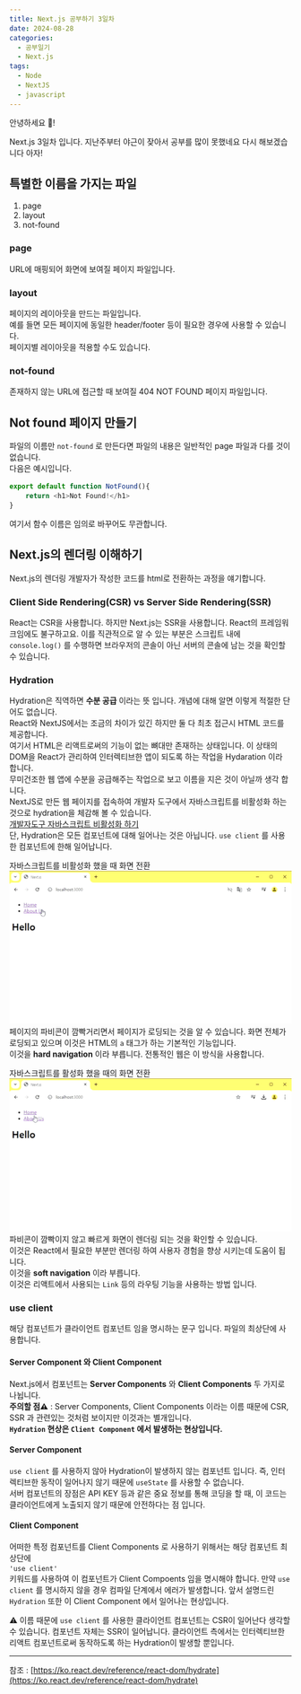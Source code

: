 ```yaml
---
title: Next.js 공부하기 3일차
date: 2024-08-28
categories:
  - 공부일기
  - Next.js
tags:
  - Node
  - NextJS
  - javascript
---
```

안녕하세요 🐸!   

Next.js 3일차 입니다. 지난주부터 야근이 잦아서 공부를 많이 못했네요 다시 해보겠습니다 아자!  

## 특별한 이름을 가지는 파일
1. page
2. layout
3. not-found
### page
URL에 매핑되어 화면에 보여질 페이지 파일입니다.

### layout
페이지의 레이아웃을 만드는 파일입니다.  
예를 들면 모든 페이지에 동일한 header/footer 등이 필요한 경우에 사용할 수 있습니다.  
페이지별 레이아웃을 적용할 수도 있습니다.  

### not-found
존재하지 않는 URL에 접근할 때 보여질 404 NOT FOUND 페이지 파일입니다.

## Not found 페이지 만들기
파일의 이름만 `not-found` 로 만든다면 파일의 내용은 일반적인 page 파일과 다를 것이 없습니다.  
다음은 예시입니다.  
```javascript
export default function NotFound(){
    return <h1>Not Found!</h1>
}
```
여기서 함수 이름은 임의로 바꾸어도 무관합니다.

## Next.js의 렌더링 이해하기
Next.js의 렌더링 개발자가 작성한 코드를 html로 전환하는 과정을 얘기합니다. 

### Client Side Rendering(CSR) vs Server Side Rendering(SSR)
React는 CSR을 사용합니다. 하지만 Next.js는 SSR을 사용합니다. React의 프레임워크임에도 불구하고요. 
이를 직관적으로 알 수 있는 부분은 스크립트 내에 `console.log()` 를 수행하면 브라우저의 콘솔이 아닌 서버의 콘솔에 남는 것을 확인할 수 있습니다.
### Hydration
Hydration은 직역하면 **수분 공급** 이라는 뜻 입니다. 개념에 대해 알면 이렇게 적절한 단어도 없습니다.  
React와 NextJS에서는 조금의 차이가 있긴 하지만 둘 다 최초 접근시 HTML 코드를 제공합니다.  
여기서 HTML은 리액트로써의 기능이 없는 뼈대만 존재하는 상태입니다. 이 상태의 DOM을 React가 관리하여 인터렉티브한 앱이 되도록 하는 작업을 Hydaration 이라 합니다.  
무미건조한 웹 앱에 수분을 공급해주는 작업으로 보고 이름을 지은 것이 아닐까 생각 합니다.  
NextJS로 만든 웹 페이지를 접속하여 개발자 도구에서 자바스크립트를 비활성화 하는 것으로 hydration을 체감해 볼 수 있습니다.  
[개발자도구 자바스크립트 비활성화 하기](https://codingkermit.github.io/posts/%EC%9E%90%EB%B0%94%EC%8A%A4%ED%81%AC%EB%A6%BD%ED%8A%B8-%EB%B9%84%ED%99%9C%EC%84%B1%ED%99%94-%ED%95%98%EA%B8%B0/)  
단, Hydration은 모든 컴포넌트에 대해 일어나는 것은 아닙니다. `use client` 를 사용한 컴포넌트에 한해 일어납니다.  

자바스크립트를 비활성화 했을 때 화면 전환
![](assets/img/screenshot/ezgif-2-185bf6e9ea.gif)  
페이지의 파비콘이 깜빡거리면서 페이지가 로딩되는 것을 알 수 있습니다.
화면 전체가 로딩되고 있으며 이것은 HTML의 `a` 태그가 하는 기본적인 기능입니다.  
이것을 **hard navigation** 이라 부릅니다. 전통적인 웹은 이 방식을 사용합니다.


자바스크립트를 활성화 했을 때의 화면 전환  
![](assets/img/screenshot/ezgif-2-e6268463f2.gif)  
파비콘이 깜빡이지 않고 빠르게 화면이 렌더링 되는 것을 확인할 수 있습니다.  
이것은 React에서 필요한 부분만 렌더링 하여 사용자 경험을 향상 시키는데 도움이 됩니다.  
이것을 **soft navigation** 이라 부릅니다.  
이것은 리액트에서 사용되는 `Link` 등의 라우팅 기능을 사용하는 방법 입니다.  

### use client
해당 컴포넌트가 클라이언트 컴포넌트 임을 명시하는 문구 입니다. 파일의 최상단에 사용합니다.

#### Server Component 와 Client Component
Next.js에서 컴포넌트는 **Server Components** 와 **Client Components** 두 가지로 나뉩니다.  
**주의할 점⚠️** : Server Components, Client Components 이라는 이름 때문에 CSR, SSR 과 관련있는 것처럼 보이지만 이것과는 별개입니다.  
**`Hydration` 현상은 `Client Component` 에서 발생하는 현상입니다.**

#### Server Component
`use client` 를 사용하지 않아 Hydration이 발생하지 않는 컴포넌트 입니다. 즉,  인터렉티브한 동작이 일어나지 않기 때문에 `useState` 를 사용할 수 없습니다.  
서버 컴포넌트의 장점은 API KEY 등과 같은 중요 정보를 통해 코딩을 할 때, 이 코드는 클라이언트에게 노출되지 않기 때문에 안전하다는 점 입니다.

#### Client Component
어떠한 특정 컴포넌트를 Client Components 로 사용하기 위해서는 해당 컴포넌트 최상단에   
`'use client'`   
키워드를 사용하여 이 컴포넌트가 Client Compoents 임을 명시해야 합니다. 만약 `use client` 를 명시하지 않을 경우 컴파일 단계에서 에러가 발생합니다.
앞서 설명드린 `Hydration` 또한 이 Client Component 에서 일어나는 현상입니다.

⚠️ 이름 때문에 `use client` 를 사용한 클라이언트 컴포넌트는 CSR이 일어난다 생각할 수 있습니다. 컴포넌트 자체는 SSR이 일어납니다. 클라이언트 측에서는 인터렉티브한 리액트 컴포넌트로써 동작하도록 하는 Hydration이 발생할 뿐입니다.



---
참조 : [https://ko.react.dev/reference/react-dom/hydrate](https://ko.react.dev/reference/react-dom/hydrate)  